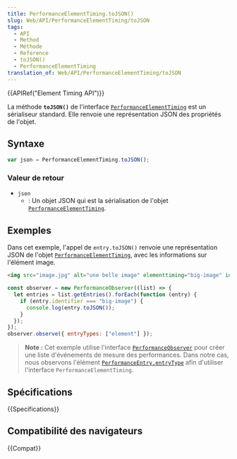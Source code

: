 ```yaml
---
title: PerformanceElementTiming.toJSON()
slug: Web/API/PerformanceElementTiming/toJSON
tags:
  - API
  - Method
  - Méthode
  - Reference
  - toJSON()
  - PerformanceElementTiming
translation_of: Web/API/PerformanceElementTiming/toJSON
---
```


{{APIRef("Element Timing API")}}

La méthode **`toJSON()`** de l'interface [`PerformanceElementTiming`](/fr/docs/Web/API/PerformanceElementTiming) est un sérialiseur standard. Elle renvoie une représentation JSON des propriétés de l'objet.

## Syntaxe

```js
var json = PerformanceElementTiming.toJSON();
```

### Valeur de retour

- `json`
  - : Un objet JSON qui est la sérialisation de l'objet [`PerformanceElementTiming`](/fr/docs/Web/API/PerformanceElementTiming).

## Exemples

Dans cet exemple, l'appel de `entry.toJSON()` renvoie une représentation JSON de l'objet [`PerformanceElementTiming`](/fr/docs/Web/API/PerformanceElementTiming), avec les informations sur l'élément image.

```html
<img src="image.jpg" alt="une belle image" elementtiming="big-image" id="myImage">
```

```js
const observer = new PerformanceObserver((list) => {
  let entries = list.getEntries().forEach(function (entry) {
    if (entry.identifier === "big-image") {
      console.log(entry.toJSON());
    }
  });
});
observer.observe({ entryTypes: ["element"] });
```

> **Note :** Cet exemple utilise l'interface [`PerformanceObserver`](/fr/docs/Web/API/PerformanceObserver) pour créer une liste d'événements de mesure des performances. Dans notre cas, nous observons l'élément [`PerformanceEntry.entryType`](/fr/docs/Web/API/PerformanceEntry/entryType) afin d'utiliser l'interface `PerformanceElementTiming`.

## Spécifications

{{Specifications}}

## Compatibilité des navigateurs

{{Compat}}
